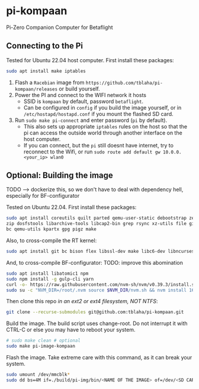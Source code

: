 # pi-kompaan

Pi-Zero Companion Computer for Betaflight

## Connecting to the Pi

Tested for Ubuntu 22.04 host computer. First install these packages:
```bash
sudo apt install make iptables
```

1. Flash a `Racebian` image from `https://github.com/tblaha/pi-kompaan/releases` or build yourself.
2. Power the PI and connect to the WIFI network it hosts
    - SSID is `kompaan` by default, password `betaflight`.
    - Can be configured in `config` if you build the image yourself, or in `/etc/hostapd/hostapd.conf` if you mount the flashed SD card.
3. Run `sudo make pi-connect` and enter password (`pi` by default).
    - This also sets up appropriate `iptables` rules on the host so that the pi can access the outside world through another interface on the host computer.
    - If you can connect, but the `pi` still doesnt have internet, try to reconnect to the Wifi, or run `sudo route add default gw 10.0.0.<your_ip> wlan0`


## Optional: Building the image

TODO --> dockerize this, so we don't have to deal with dependency hell, especially for BF-configurator

Tested on Ubuntu 22.04. First install these packages:
```bash
sudo apt install coreutils quilt parted qemu-user-static debootstrap zerofree \
zip dosfstools libarchive-tools libcap2-bin grep rsync xz-utils file git curl \
bc qemu-utils kpartx gpg pigz make
```

Also, to cross-compile the RT kernel:
```bash
sudo apt install git bc bison flex libssl-dev make libc6-dev libncurses5-dev crossbuild-essential-arm64
```

And, to cross-compile BF-configurator: TODO: improve this abomination
```bash
sudo apt install libatomic1 npm
sudo npm install -g gulp-cli yarn
curl -o- https://raw.githubusercontent.com/nvm-sh/nvm/v0.39.3/install.sh | sudo bash
sudo su -c "NVM_DIR=/root/.nvm source $NVM_DIR/nvm.sh && nvm install 16 && cp /root/.nvm/versions/node/v16.14.0/bin/node /usr/bin/node"
```

Then clone this repo *in an ext2 or ext4 filesystem, NOT NTFS*:
```bash
git clone --recurse-submodules git@github.com:tblaha/pi-kompaan.git
```

Build the image. The build script uses change-root. Do not interrupt it with CTRL-C or else you may have to reboot your system.
```bash
# sudo make clean # optional
sudo make pi-image-kompaan
```

Flash the image. Take extreme care with this command, as it can break your system.
```bash
sudo umount /dev/mmcblk*
sudo dd bs=4M if=./build/pi-img/bin/<NAME OF THE IMAGE> of=/dev/<SD CARD DEVICE, NOT PARTITION, ENDS IN blkX> status=progress
```